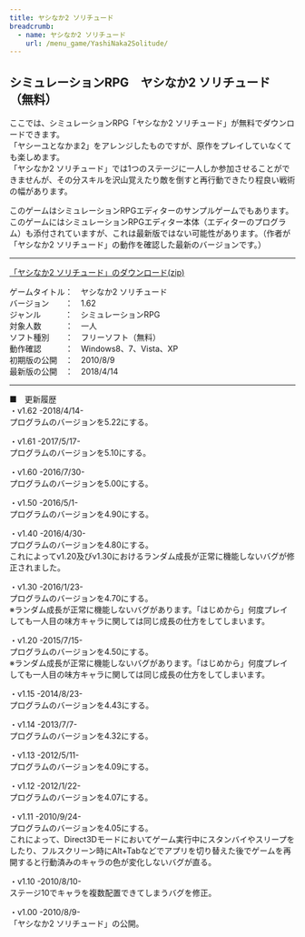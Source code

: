 ```yaml
---
title: ヤシなか2 ソリチュード
breadcrumb:
  - name: ヤシなか2 ソリチュード
    url: /menu_game/YashiNaka2Solitude/ 
---
```


## シミュレーションRPG　ヤシなか2 ソリチュード （無料）

ここでは、シミュレーションRPG「ヤシなか2 ソリチュード」が無料でダウンロードできます。  
「ヤシーユとなかま2」をアレンジしたものですが、原作をプレイしていなくても楽しめます。  
「ヤシなか2 ソリチュード」では1つのステージに一人しか参加させることができませんが、その分スキルを沢山覚えたり敵を倒すと再行動できたり程良い戦術の幅があります。  
  
このゲームはシミュレーションRPGエディターのサンプルゲームでもあります。  
このゲームにはシミュレーションRPGエディター本体（エディターのプログラム）も添付されていますが、これは最新版ではない可能性があります。（作者が「ヤシなか2 ソリチュード」の動作を確認した最新のバージョンです。）  

---

[「ヤシなか2 ソリチュード」のダウンロード(zip)](http://www.omoshiro-game.com/soft/YashiNaka2Solitude/YashiNaka2_Solitude.zip "シミュレーションRPG「ヤシなか2 ソリチュード」のダウンロード (無料)")  

ゲームタイトル：　ヤシなか2 ソリチュード  
バージョン　　：　1.62  
ジャンル　　　：　シミュレーションRPG  
対象人数　　　：　一人  
ソフト種別　　：　フリーソフト（無料）  
動作確認　　　：　Windows8、7、Vista、XP  
初期版の公開　：　2010/8/9  
最新版の公開　：　2018/4/14  

---

■　更新履歴  
・v1.62 -2018/4/14-  
プログラムのバージョンを5.22にする。  
  
・v1.61 -2017/5/17-  
プログラムのバージョンを5.10にする。  
  
・v1.60 -2016/7/30-  
プログラムのバージョンを5.00にする。  
  
・v1.50 -2016/5/1-  
プログラムのバージョンを4.90にする。  
  
・v1.40 -2016/4/30-  
プログラムのバージョンを4.80にする。  
これによってv1.20及びv1.30におけるランダム成長が正常に機能しないバグが修正されました。  
  
・v1.30 -2016/1/23-  
プログラムのバージョンを4.70にする。  
※ランダム成長が正常に機能しないバグがあります。「はじめから」何度プレイしても一人目の味方キャラに関しては同じ成長の仕方をしてしまいます。  
  
・v1.20 -2015/7/15-  
プログラムのバージョンを4.50にする。  
※ランダム成長が正常に機能しないバグがあります。「はじめから」何度プレイしても一人目の味方キャラに関しては同じ成長の仕方をしてしまいます。  
  
・v1.15 -2014/8/23-  
プログラムのバージョンを4.43にする。  
  
・v1.14 -2013/7/7-  
プログラムのバージョンを4.32にする。  
  
・v1.13 -2012/5/11-  
プログラムのバージョンを4.09にする。  
  
・v1.12 -2012/1/22-  
プログラムのバージョンを4.07にする。  
  
・v1.11 -2010/9/24-  
プログラムのバージョンを4.05にする。  
これによって、Direct3Dモードにおいてゲーム実行中にスタンバイやスリープをしたり、フルスクリーン時にAlt+Tabなどでアプリを切り替えた後でゲームを再開すると行動済みのキャラの色が変化しないバグが直る。  
  
・v1.10 -2010/8/10-  
ステージ10でキャラを複数配置できてしまうバグを修正。  
  
・v1.00 -2010/8/9-  
「ヤシなか2 ソリチュード」の公開。